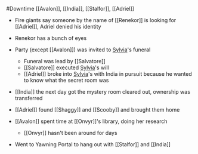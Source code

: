 #Downtime 
[[Avalon]], [[India]], [[Stalfor]], [[Adriel]]

- Fire giants say someone by the name of [[Renekor]] is looking for [[Adriel]], Adriel denied his identity
- Renekor has a bunch of eyes

- Party (except [[Avalon]]) was invited to [Sylvia](Sylvia.md)'s funeral
	- Funeral was lead by [[Salvatore]]
	- [[Salvatore]] executed [Sylvia](Sylvia.md)'s will
	- [[Adriel]] broke into [Sylvia](Sylvia.md)'s with India in pursuit because he wanted to know what the secret room was

- [[India]] the next day got the mystery room cleared out, ownership was transferred
- [[Adriel]] found [[Shaggy]] and [[Scooby]] and brought them home

- [[Avalon]] spent time at [[Onvyr]]'s library, doing her research
	- [[Onvyr]] hasn't been around for days

- Went to Yawning Portal to hang out with [[Stalfor]] and [[India]]